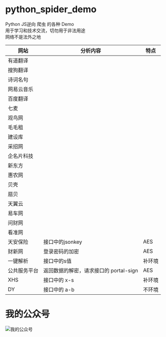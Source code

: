 # python_spider_demo

Python JS逆向 爬虫 的各种 Demo <br>
用于学习和技术交流，切勿用于非法用途<br>
网络不是法外之地<br>

| 网站     | 分析内容                      | 特点  |
|--------|---------------------------|-----|
| 有道翻译   |                           |     |
| 搜狗翻译   |                           |
| 诗词名句   |
| 网易云音乐  |
| 百度翻译   |
| 七麦     |
| 观鸟网    |
| 毛毛租    
| 建设库    
| 采招网    |
| 企名片科技  |
| 新东方    
| 惠农网    |
| 贝壳     |                           |
| 扇贝     |
| 天翼云    |
| 易车网    |
| 问财网    |
| 看准网    |
| 天安保险   | 接口中的jsonkey               | AES |
| 财新网    | 登录密码的加密                   | AES |
| 一键解析   | 接口中的s值                    | 补环境 |
| 公共服务平台 | 返回数据的解密，请求接口的 portal-sign | AES |
| XHS    | 接口中的 x-s                  | 补环境 |
| DY     | 接口中的 a-b                  | 不环境 |

# 我的公众号

![我的公众号](wechat.png "我的公众号")
